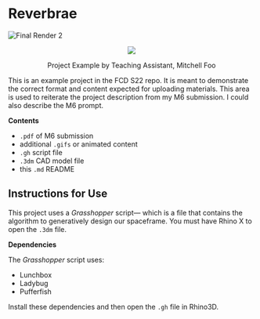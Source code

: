 # Reverbrae

![Final Render 2](https://user-images.githubusercontent.com/104153711/165654317-a3f9fdc4-5d81-4ef7-92ff-b2d9b60771a8.jpg)

<p align="center">
    <img src="![Final Render 2](https://user-images.githubusercontent.com/104153711/165654317-a3f9fdc4-5d81-4ef7-92ff-b2d9b60771a8.jpg)
" />
    <p align="center">Project Example by Teaching Assistant, Mitchell Foo</p>
</p>

This is an example project in the FCD S22 repo. It is meant to demonstrate the correct format and content expected for uploading materials. This area is used to reiterate the project description from my M6 submission. I could also describe the M6 prompt.

**Contents**

- `.pdf` of M6 submission
- additional `.gifs` or animated content
- `.gh` script file
- `.3dm` CAD model file
- this `.md` README

## Instructions for Use

This project uses a _Grasshopper_ script&mdash; which is a file that contains the algorithm to generatively design our spaceframe. You must have Rhino X to open the `.3dm` file.

**Dependencies**

The _Grasshopper_ script uses:
  - Lunchbox
  - Ladybug
  - Pufferfish

Install these dependencies and then open the `.gh` file in Rhino3D.

